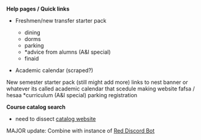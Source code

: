 **Help pages / Quick links**

  + Freshmen/new transfer starter pack 
    * dining
    * dorms
    * parking
    * *advice from alumns (A&I special) 
    * finaid

  + Academic calendar  (scraped?)

  New semester starter pack (still might add more)
    links to
      nest
      banner or whatever its called
      academic calendar
      that scedule making website
      fafsa / hesaa
      *curriculum (A&I special)
      parking registration
 
**Course catalog search**
  +   need to dissect [catalog website](http://catalog.montclair.edu/search/?search=)
  
  
MAJOR update:
  Combine with instance of [Red Discord Bot](https://github.com/Cog-Creators/Red-DiscordBot)


